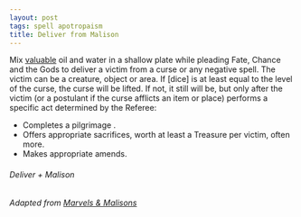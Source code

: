 ```yaml
---
layout: post
tags: spell apotropaism
title: Deliver from Malison
---
```


Mix [valuable](2020/11/10/extra-rules#treasures) oil and water in a shallow plate while pleading Fate, Chance and the Gods to deliver a victim from a curse or any negative spell. The victim can be a creature, object or area. If [dice] is at least equal to the level of the curse, the curse will be lifted. If not, it still will be, but only after the victim (or a postulant if the curse afflicts an item or place) performs a specific act determined by the Referee: 

- Completes a pilgrimage .
- Offers appropriate sacrifices, worth at least a Treasure per victim, often more. 
- Makes appropriate amends.

###### *Deliver + Malison*

###### Adapted from [Marvels & Malisons](https://www.exaltedfuneral.com/products/marvel-malisons)

